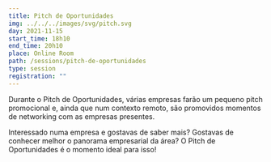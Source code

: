 ```yaml
---
title: Pitch de Oportunidades
img: ../../../images/svg/pitch.svg
day: 2021-11-15
start_time: 18h10
end_time: 20h10
place: Online Room
path: /sessions/pitch-de-oportunidades
type: session
registration: ""
---
```


Durante o Pitch de Oportunidades, várias empresas farão um pequeno pitch promocional e, ainda que num contexto remoto, são promovidos momentos de networking com as empresas presentes.

Interessado numa empresa e gostavas de saber mais? Gostavas de conhecer melhor o panorama empresarial da área? O Pitch de Oportunidades é o momento ideal para isso!
